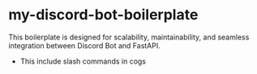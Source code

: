 # my-discord-bot-boilerplate
This boilerplate is designed for scalability, maintainability, and seamless integration between Discord Bot and FastAPI.
- This include slash commands in cogs
